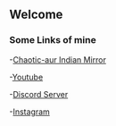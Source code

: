 ## Welcome

### Some Links of mine
-[Chaotic-aur Indian Mirror](https://virusz4274-chaoticaur-inmirror.coarde.com/)

-[Youtube](https://www.youtube.com/channel/UChdnSUvdnUzzUHyvesJUYUw)

-[Discord Server](https://discord.gg/VRHmS6dB4A)

-[Instagram](https://instagram.com/_hari_sankar_)
